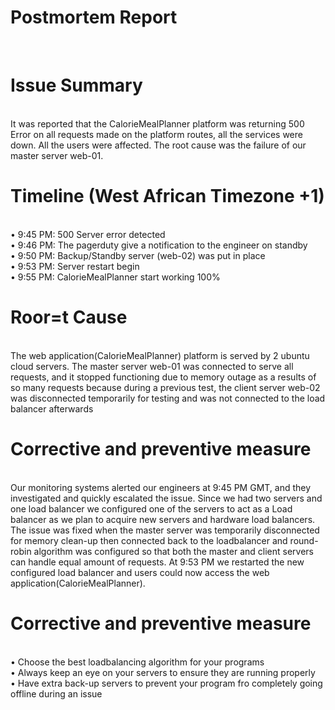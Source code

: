 <h1>Postmortem Report</h1> <br>

<h1>Issue Summary</h1><br>
It was reported that the  CalorieMealPlanner platform was returning 500 Error on all requests made on the platform routes, all the services were down. All the users were affected. The root cause was the failure of our master server web-01.

<h1>Timeline (West African Timezone +1)</h1><br>
•	9:45 PM: 500 Server error detected <br>
•	9:46 PM: The pagerduty give a notification to the engineer on standby <br>
•	9:50 PM: Backup/Standby server (web-02) was put in place <br>
•	9:53 PM: Server restart begin <br>
•	9:55 PM: CalorieMealPlanner start working 100% <br>


<h1>Roor=t Cause</h1><br>
The web application(CalorieMealPlanner) platform is served by 2 ubuntu cloud servers. The master server web-01 was connected to serve all requests, and it stopped functioning due to memory outage as a results of so many requests because during a previous test, the client server web-02 was disconnected temporarily for testing and was not connected to the load balancer afterwards

<h1>Corrective and preventive measure</h1> <br>
Our monitoring systems alerted our engineers at 9:45 PM GMT, and they investigated and quickly escalated the issue. Since we had two servers and one load balancer we configured one of the servers to act as a Load balancer as we plan to acquire new servers and hardware load balancers. The issue was fixed when the master server was temporarily disconnected for memory clean-up then connected back to the loadbalancer and round-robin algorithm was configured so that both the master and client servers can handle equal amount of requests. At 9:53 PM we restarted the new configured load balancer and users could now access the web application(CalorieMealPlanner).

<h1>Corrective and preventive measure</h1> <br>
•	Choose the best loadbalancing algorithm for your programs <br>
•	Always keep an eye on your servers to ensure they are running properly <br>
•	Have extra back-up servers to prevent your program fro completely going offline during an issue <br>
